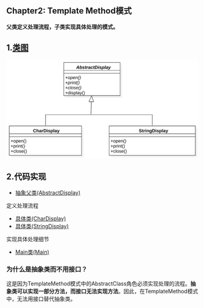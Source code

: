 ## Chapter2: Template Method模式

**父类定义处理流程，子类实现具体处理的模式。**

## 1.[类图](./uml_model/TemplateMethod.mdj)
![TemplateMethod](./imgs/TemplateMethod.svg)
## 2.代码实现
+ [抽象父类(AbstractDisplay)](./src/cn/edu/seu/wh/template/AbstractDisplay.java)

定义处理流程

+ [具体类(CharDisplay)](./src/cn/edu/seu/wh/template/CharDisplay.java)
+ [具体类(StringDisplay)](./src/cn/edu/seu/wh/template/StringDisplay.java)

实现具体处理细节

+ [Main类(Main)](./src/cn/edu/seu/wh/template/Main.java)

### 为什么是抽象类而不用接口？
这是因为TemplateMethod模式中的AbstractClass角色必须实现处理的流程。**抽象类可以实现一部分方法，而接口无法实现方法**。因此，在TemplateMethod模式中，无法用接口替代抽象类。